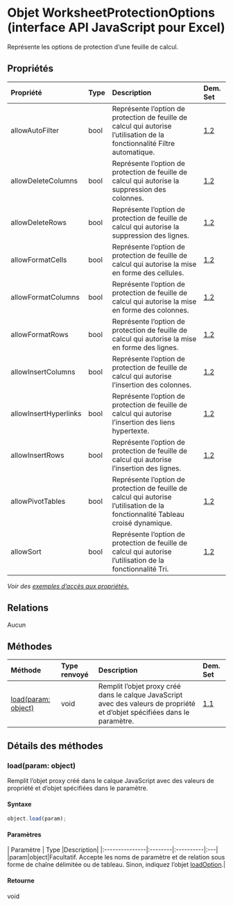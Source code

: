 # <a name="worksheetprotectionoptions-object-javascript-api-for-excel"></a>Objet WorksheetProtectionOptions (interface API JavaScript pour Excel)

Représente les options de protection d’une feuille de calcul.

## <a name="properties"></a>Propriétés

| Propriété     | Type   |Description| Dem. Set|
|:---------------|:--------|:----------|:----|
|allowAutoFilter|bool|Représente l’option de protection de feuille de calcul qui autorise l’utilisation de la fonctionnalité Filtre automatique.|[1.2](../requirement-sets/excel-api-requirement-sets.md)|
|allowDeleteColumns|bool|Représente l’option de protection de feuille de calcul qui autorise la suppression des colonnes.|[1.2](../requirement-sets/excel-api-requirement-sets.md)|
|allowDeleteRows|bool|Représente l’option de protection de feuille de calcul qui autorise la suppression des lignes.|[1.2](../requirement-sets/excel-api-requirement-sets.md)|
|allowFormatCells|bool|Représente l’option de protection de feuille de calcul qui autorise la mise en forme des cellules.|[1.2](../requirement-sets/excel-api-requirement-sets.md)|
|allowFormatColumns|bool|Représente l’option de protection de feuille de calcul qui autorise la mise en forme des colonnes.|[1.2](../requirement-sets/excel-api-requirement-sets.md)|
|allowFormatRows|bool|Représente l’option de protection de feuille de calcul qui autorise la mise en forme des lignes.|[1.2](../requirement-sets/excel-api-requirement-sets.md)|
|allowInsertColumns|bool|Représente l’option de protection de feuille de calcul qui autorise l’insertion des colonnes.|[1.2](../requirement-sets/excel-api-requirement-sets.md)|
|allowInsertHyperlinks|bool|Représente l’option de protection de feuille de calcul qui autorise l’insertion des liens hypertexte.|[1.2](../requirement-sets/excel-api-requirement-sets.md)|
|allowInsertRows|bool|Représente l’option de protection de feuille de calcul qui autorise l’insertion des lignes.|[1.2](../requirement-sets/excel-api-requirement-sets.md)|
|allowPivotTables|bool|Représente l’option de protection de feuille de calcul qui autorise l’utilisation de la fonctionnalité Tableau croisé dynamique.|[1.2](../requirement-sets/excel-api-requirement-sets.md)|
|allowSort|bool|Représente l’option de protection de feuille de calcul qui autorise l’utilisation de la fonctionnalité Tri.|[1.2](../requirement-sets/excel-api-requirement-sets.md)|

_Voir des [exemples d’accès aux propriétés.](#property-access-examples)_

## <a name="relationships"></a>Relations
Aucun


## <a name="methods"></a>Méthodes

| Méthode           | Type renvoyé    |Description| Dem. Set|
|:---------------|:--------|:----------|:----|
|[load(param: object)](#loadparam-object)|void|Remplit l’objet proxy créé dans le calque JavaScript avec des valeurs de propriété et d’objet spécifiées dans le paramètre.|[1.1](../requirement-sets/excel-api-requirement-sets.md)|

## <a name="method-details"></a>Détails des méthodes


### <a name="loadparam-object"></a>load(param: object)
Remplit l’objet proxy créé dans le calque JavaScript avec des valeurs de propriété et d’objet spécifiées dans le paramètre.

#### <a name="syntax"></a>Syntaxe
```js
object.load(param);
```

#### <a name="parameters"></a>Paramètres
| Paramètre    | Type   |Description|
|:---------------|:--------|:----------|:---|
|param|object|Facultatif. Accepte les noms de paramètre et de relation sous forme de chaîne délimitée ou de tableau. Sinon, indiquez l’objet [loadOption](loadoption.md).|

#### <a name="returns"></a>Retourne
void
